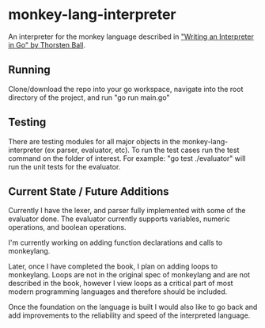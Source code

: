 # monkey-lang-interpreter
An interpreter for the monkey language described in ["Writing an Interpreter in Go" by Thorsten Ball](https://interpreterbook.com).

## Running
Clone/download the repo into your go workspace, navigate into the root directory of the project, and run "go run main.go"

## Testing
There are testing modules for all major objects in the monkey-lang-interpreter (ex parser, evaluator, etc). To run the test cases run the test command on the folder of interest. For example: "go test ./evaluator" will run the unit tests for the evaluator.


## Current State / Future Additions
Currently I have the lexer, and parser fully implemented with some of the evaluator done. The evaluator currently supports variables, numeric operations, and boolean operations.

I'm currently working on adding function declarations and calls to monkeylang.

Later, once I have completed the book, I plan on adding loops to monkeylang. Loops are not in the original spec of monkeylang and are not described in the book, however I view loops as a critical part of most modern programming languages and therefore should be included. 

Once the foundation on the language is built I would also like to go back and add improvements to the reliability and speed of the interpreted language.
